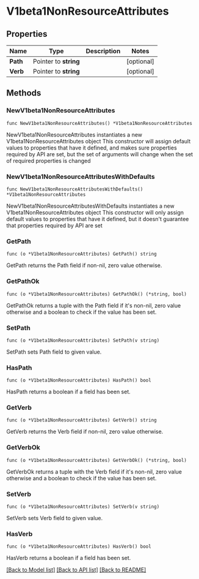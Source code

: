 # V1beta1NonResourceAttributes

## Properties

Name | Type | Description | Notes
------------ | ------------- | ------------- | -------------
**Path** | Pointer to **string** |  | [optional] 
**Verb** | Pointer to **string** |  | [optional] 

## Methods

### NewV1beta1NonResourceAttributes

`func NewV1beta1NonResourceAttributes() *V1beta1NonResourceAttributes`

NewV1beta1NonResourceAttributes instantiates a new V1beta1NonResourceAttributes object
This constructor will assign default values to properties that have it defined,
and makes sure properties required by API are set, but the set of arguments
will change when the set of required properties is changed

### NewV1beta1NonResourceAttributesWithDefaults

`func NewV1beta1NonResourceAttributesWithDefaults() *V1beta1NonResourceAttributes`

NewV1beta1NonResourceAttributesWithDefaults instantiates a new V1beta1NonResourceAttributes object
This constructor will only assign default values to properties that have it defined,
but it doesn't guarantee that properties required by API are set

### GetPath

`func (o *V1beta1NonResourceAttributes) GetPath() string`

GetPath returns the Path field if non-nil, zero value otherwise.

### GetPathOk

`func (o *V1beta1NonResourceAttributes) GetPathOk() (*string, bool)`

GetPathOk returns a tuple with the Path field if it's non-nil, zero value otherwise
and a boolean to check if the value has been set.

### SetPath

`func (o *V1beta1NonResourceAttributes) SetPath(v string)`

SetPath sets Path field to given value.

### HasPath

`func (o *V1beta1NonResourceAttributes) HasPath() bool`

HasPath returns a boolean if a field has been set.

### GetVerb

`func (o *V1beta1NonResourceAttributes) GetVerb() string`

GetVerb returns the Verb field if non-nil, zero value otherwise.

### GetVerbOk

`func (o *V1beta1NonResourceAttributes) GetVerbOk() (*string, bool)`

GetVerbOk returns a tuple with the Verb field if it's non-nil, zero value otherwise
and a boolean to check if the value has been set.

### SetVerb

`func (o *V1beta1NonResourceAttributes) SetVerb(v string)`

SetVerb sets Verb field to given value.

### HasVerb

`func (o *V1beta1NonResourceAttributes) HasVerb() bool`

HasVerb returns a boolean if a field has been set.


[[Back to Model list]](../README.md#documentation-for-models) [[Back to API list]](../README.md#documentation-for-api-endpoints) [[Back to README]](../README.md)


